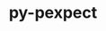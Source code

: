 ---
title: "py-pexpect"
layout: cache
categories: [package, v0.18.0]
meta: {"versions": ["4.8.0"], "compilers": ["gcc@=7.5.0"], "oss": ["ubuntu18.04"], "platforms": ["linux"], "targets": ["x86_64"], "stacks": ["data-vis-sdk", "e4s", "root"], "num_specs": 3, "num_specs_by_stack": {"data-vis-sdk": 1, "root": 3, "e4s": 2}}
spec_details: [{"hash": "25fwpbl23gmlpqkoieu7gwobjf5nhwbf", "compiler": "gcc@=7.5.0", "versions": ["4.8.0"], "os": "ubuntu18.04", "platform": "linux", "target": "x86_64", "variants": [], "stacks": ["data-vis-sdk", "root"], "size": "-", "tarball": "https://binaries.spack.io/releases/v0.18.0/build_cache/linux-ubuntu18.04-x86_64/gcc-7.5.0/py-pexpect-4.8.0/linux-ubuntu18.04-x86_64-gcc-7.5.0-py-pexpect-4.8.0-25fwpbl23gmlpqkoieu7gwobjf5nhwbf.spack"}, {"hash": "5yw4tc5mtrw4vnhmdnznjletb2uj2ksd", "compiler": "gcc@=7.5.0", "versions": ["4.8.0"], "os": "ubuntu18.04", "platform": "linux", "target": "x86_64", "variants": [], "stacks": ["root", "e4s"], "size": "-", "tarball": "https://binaries.spack.io/releases/v0.18.0/build_cache/linux-ubuntu18.04-x86_64/gcc-7.5.0/py-pexpect-4.8.0/linux-ubuntu18.04-x86_64-gcc-7.5.0-py-pexpect-4.8.0-5yw4tc5mtrw4vnhmdnznjletb2uj2ksd.spack"}, {"hash": "gdljrsmnyjxsg2wotbecsjwrersktt5d", "compiler": "gcc@=7.5.0", "versions": ["4.8.0"], "os": "ubuntu18.04", "platform": "linux", "target": "x86_64", "variants": [], "stacks": ["root", "e4s"], "size": "-", "tarball": "https://binaries.spack.io/releases/v0.18.0/build_cache/linux-ubuntu18.04-x86_64/gcc-7.5.0/py-pexpect-4.8.0/linux-ubuntu18.04-x86_64-gcc-7.5.0-py-pexpect-4.8.0-gdljrsmnyjxsg2wotbecsjwrersktt5d.spack"}]
---